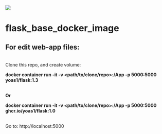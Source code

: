 ![](https://visitor-badge.glitch.me/badge?page_id=Yoas1.flask_base_docker_image)</br>

# flask_base_docker_image

## For edit web-app files:
</br>
Clone this repo, and create volume:</br>

**docker container run -it -v <path/to/clone/repo>:/App -p 5000:5000 yoas1/flask:1.3**</br></br>

**Or**</br>

**docker container run -it -v <path/to/clone/repo>:/App -p 5000:5000 ghcr.io/yoas1/flask:1.0**</br></br>


Go to: http://localhost:5000
